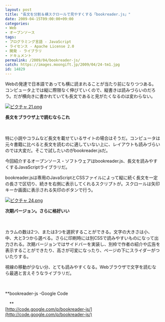 ```yaml
---
layout: post
title: "長文を分割＆横スクロールで見やすくする「bookreader.js」"
date: 2009-04-15T09:00:00+09:00
categories:
- Web
- オープンソース
tags: 
- プログラミング言語 - JavaScript
- ライセンス - Apache License 2.0
- 開発 - ライブラリ
- ドキュメント
permalink: /2009/04/bookreader-js/
catch: https://images.moongift.jp/2009/04/24-tm1.jpg
id: 14829
---
```

Webの発達で日本語であっても横に読まれることが当たり前になりつつある。コンピュータ上では縦に際限なく伸びていくので、縦書きは読みづらいのだろう。だが横向きに書かれていても長文であると見がたくなるのは変わらない。

  

[![ピクチャ 21.png](https://images.moongift.jp/2009/04/21-tm1.jpg)](https://images.moongift.jp/2009/04/211.png)  
  
**長文をブラウザ上で読むならこれ**

  

　

  

特に小説やコラムなど長文を載せているサイトの場合はそうだ。コンピュータは元々書籍に比べると長文を読むのに適していない上に、レイアウトも読みづらいのでは大変だ。そこで試したいのがbookreader.jsだ。

  

今回紹介するオープンソース・ソフトウェアはbookreader.js、長文を読みやすくするJavaScriptライブラリだ。

  
<!--more-->

bookreader.jsは専用のJavaScriptとCSSファイルによって縦に続く長文を一定の長さで区切り、続きを右側に表示してくれるスクリプトが。スクロールは矢印キーか画面に表示される矢印のボタンで行う。

  

[![ピクチャ 24.png](https://images.moongift.jp/2009/04/24-tm1.jpg)](https://images.moongift.jp/2009/04/241.png)  
  
**次期バージョン。さらに格好いい**

  

　

  

カラムの数は2つ、または3つを選択することができる。文字の大きさは小、中、大と3つから選べる。さらに印刷時には別CSSで読みやすいものになって出力される。次期バージョンではサイドバーを実装し、別枠で作者の紹介や広告を表示することができたり、高さが可変になったり、ページの下にスライダーがついたりする。

  

視線の移動が少ない分、とても読みやすくなる。Webブラウザで文字を読むなら最適と言えそうなライブラリだ。

  

　

  

**bookreader-js -Google Code  
  
　**  
  [http://code.google.com/p/bookreader-js/](http://code.google.com/p/bookreader-js/)

  
